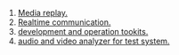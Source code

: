 


1) [Media replay.](./001-media-replay.md)
2) [Realtime communication.](./002-realtime-comunication.md)
1) [development and operation tookits.](./003-devopts.md)
1) [audio and video analyzer for test system.](./004-audio-video-test.md)